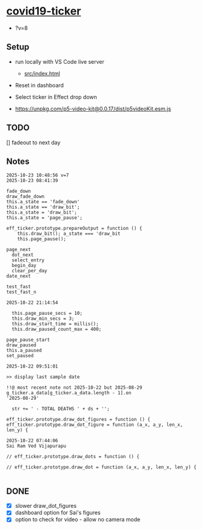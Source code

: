 # [covid19-ticker](https://github.com/p5videoKit/covid19-ticker.git)

- ?v=8

## Setup

- run locally with VS Code live server

  - [src/index.html](src/index.html)

- Reset in dashboard

- Select ticker in Effect drop down

- https://unpkg.com/p5-video-kit@0.0.17/dist/p5videoKit.esm.js

## TODO

[] fadeout to next day

## Notes

```
2025-10-23 10:48:56 v=7
2025-10-23 08:41:39

fade_down
draw_fade_down
this.a_state == 'fade_down'
this.a_state == 'draw_bit';
this.a_state = 'draw_bit';
this.a_state = 'page_pause';

eff_ticker.prototype.prepareOutput = function () {
    this.draw_bit(); a_state === 'draw_bit
    this.page_pause();

page_next
  dot_next
  select_entry
  begin_day
  clear_per_day
date_next

test_fast
test_fast_n

2025-10-22 21:14:54

  this.page_pause_secs = 10;
  this.draw_min_secs = 3;
  this.draw_start_time = millis();
  this.draw_paused_count_max = 400;

page_pause_start
draw_paused
this.a_paused
set_paused

2025-10-22 09:51:01

>> display last sample date

!!@ most recent note not 2025-10-22 but 2025-08-29
g_ticker.a_data[g_ticker.a_data.length - 1].on
'2025-08-29'

  str += ' - TOTAL DEATHS ' + ds + '';

eff_ticker.prototype.draw_dot_figures = function () {
eff_ticker.prototype.draw_dot_figure = function (a_x, a_y, len_x, len_y) {

2025-10-22 07:44:06
Sai Ram Ved Vijapurapu

// eff_ticker.prototype.draw_dots = function () {

// eff_ticker.prototype.draw_dot = function (a_x, a_y, len_x, len_y) {


```

## DONE

- [x] slower draw_dot_figures
- [x] dashboard option for Sai's figures
- [x] option to check for video - allow no camera mode
